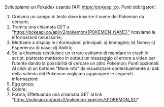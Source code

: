 Sviluppiamo un Pokédex usando l’API https://pokeapi.co.
Punti obbligatori:
1) Creiamo un campo di testo dove inserire il nome del Pokemon da cercare;
2) Tramite una chiamata GET a “https://pokeapi.co/api/v2/pokemon/{POKEMON_NAME}”
ricaviamo le informazioni necessarie;
3) Mettiamo a display le informazioni principali:
a) Immagine;
b) Nome;
c) Esperienza di base;
d) Abilità;
4) Se la chiamata restituisce un errore evitiamo di mandare in crash lo script, piuttosto
mettiamo in output un messaggio di errore a video per l’utente dando la possibilità di cercare un
altro Pokemon;
Punti opzionali:
Al click di un bottone "More info" da visualizzare contestualmente ai dati della scheda del
Pokemon vogliamo aggiungere le seguenti informazioni:
1) Egg group;
2) Colore;
3) Forma;
Effettuando una chiamata GET al link
"https://pokeapi.co/api/v2/pokemon-species/{POKEMON_ID}"